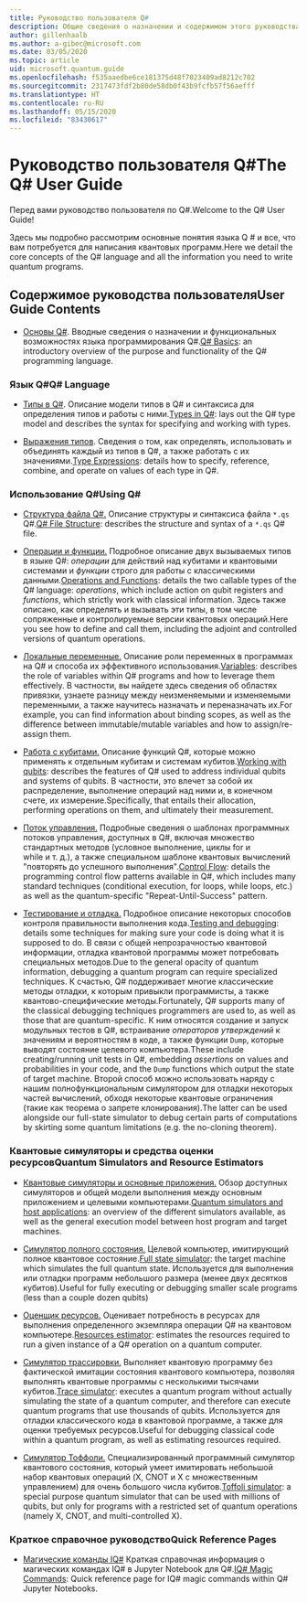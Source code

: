 ```yaml
---
title: Руководство пользователя Q#
description: Общие сведения о назначении и содержимом этого руководства пользователя
author: gillenhaalb
ms.author: a-gibec@microsoft.com
ms.date: 03/05/2020
ms.topic: article
uid: microsoft.quantum.guide
ms.openlocfilehash: f535aaedbe6ce181375d48f7023409ad8212c702
ms.sourcegitcommit: 2317473fdf2b80de58db0f43b9fcfb57f56aefff
ms.translationtype: HT
ms.contentlocale: ru-RU
ms.lasthandoff: 05/15/2020
ms.locfileid: "83430617"
---
```

# <a name="the-q-user-guide"></a><span data-ttu-id="fd0f4-103">Руководство пользователя Q#</span><span class="sxs-lookup"><span data-stu-id="fd0f4-103">The Q# User Guide</span></span>

<span data-ttu-id="fd0f4-104">Перед вами руководство пользователя по Q#.</span><span class="sxs-lookup"><span data-stu-id="fd0f4-104">Welcome to the Q# User Guide!</span></span> 

<span data-ttu-id="fd0f4-105">Здесь мы подробно рассмотрим основные понятия языка Q # и все, что вам потребуется для написания квантовых программ.</span><span class="sxs-lookup"><span data-stu-id="fd0f4-105">Here we detail the core concepts of the Q# language and all the information you need to write quantum programs.</span></span>

## <a name="user-guide-contents"></a><span data-ttu-id="fd0f4-106">Содержимое руководства пользователя</span><span class="sxs-lookup"><span data-stu-id="fd0f4-106">User Guide Contents</span></span>

- <span data-ttu-id="fd0f4-107">[Основы Q#](xref:microsoft.quantum.guide.basics). Вводные сведения о назначении и функциональных возможностях языка программирования Q#.</span><span class="sxs-lookup"><span data-stu-id="fd0f4-107">[Q# Basics](xref:microsoft.quantum.guide.basics): an introductory overview of the purpose and functionality of the Q# programming language.</span></span> 

### <a name="q-language"></a><span data-ttu-id="fd0f4-108">Язык Q#</span><span class="sxs-lookup"><span data-stu-id="fd0f4-108">Q# Language</span></span>

- <span data-ttu-id="fd0f4-109">[Типы в Q#](xref:microsoft.quantum.guide.types). Описание модели типов в Q# и синтаксиса для определения типов и работы с ними.</span><span class="sxs-lookup"><span data-stu-id="fd0f4-109">[Types in Q#](xref:microsoft.quantum.guide.types): lays out the Q# type model and describes the syntax for specifying and working with types.</span></span>

- <span data-ttu-id="fd0f4-110">[Выражения типов](xref:microsoft.quantum.guide.expressions). Сведения о том, как определять, использовать и объединять каждый из типов в Q#, а также работать с их значениями.</span><span class="sxs-lookup"><span data-stu-id="fd0f4-110">[Type Expressions](xref:microsoft.quantum.guide.expressions): details how to specify, reference, combine, and operate on values of each type in Q#.</span></span> 

### <a name="using-q"></a><span data-ttu-id="fd0f4-111">Использование Q#</span><span class="sxs-lookup"><span data-stu-id="fd0f4-111">Using Q#</span></span>

- <span data-ttu-id="fd0f4-112">[Структура файла Q#.](xref:microsoft.quantum.guide.filestructure) Описание структуры и синтаксиса файла `*.qs` Q#.</span><span class="sxs-lookup"><span data-stu-id="fd0f4-112">[Q# File Structure](xref:microsoft.quantum.guide.filestructure): describes the structure and syntax of a `*.qs` Q# file.</span></span>

- <span data-ttu-id="fd0f4-113">[Операции и функции.](xref:microsoft.quantum.guide.operationsfunctions) Подробное описание двух вызываемых типов в языке Q#: *операции* для действий над кубитами и квантовыми системами и *функции* строго для работы с классическими данными.</span><span class="sxs-lookup"><span data-stu-id="fd0f4-113">[Operations and Functions](xref:microsoft.quantum.guide.operationsfunctions): details the two callable types of the Q# language: *operations*, which include action on qubit registers and *functions*, which strictly work with classical information.</span></span> 
    <span data-ttu-id="fd0f4-114">Здесь также описано, как определять и вызывать эти типы, в том числе сопряженные и контролируемые версии квантовых операций.</span><span class="sxs-lookup"><span data-stu-id="fd0f4-114">Here you see how to define and call them, including the adjoint and controlled versions of quantum operations.</span></span>

- <span data-ttu-id="fd0f4-115">[Локальные переменные.](xref:microsoft.quantum.guide.variables) Описание роли переменных в программах на Q# и способа их эффективного использования.</span><span class="sxs-lookup"><span data-stu-id="fd0f4-115">[Variables](xref:microsoft.quantum.guide.variables): describes the role of variables within Q# programs and how to leverage them effectively.</span></span> 
    <span data-ttu-id="fd0f4-116">В частности, вы найдете здесь сведения об областях привязки, узнаете разницу между неизменяемыми и изменяемыми переменными, а также научитесь назначать и переназначать их.</span><span class="sxs-lookup"><span data-stu-id="fd0f4-116">For example, you can find information about binding scopes, as well as the difference between immutable/mutable variables and how to assign/re-assign them.</span></span>

- <span data-ttu-id="fd0f4-117">[Работа с кубитами.](xref:microsoft.quantum.guide.qubits) Описание функций Q#, которые можно применять к отдельным кубитам и системам кубитов.</span><span class="sxs-lookup"><span data-stu-id="fd0f4-117">[Working with qubits](xref:microsoft.quantum.guide.qubits): describes the features of Q# used to address individual qubits and systems of qubits.</span></span> 
    <span data-ttu-id="fd0f4-118">В частности, это влечет за собой их распределение, выполнение операций над ними и, в конечном счете, их измерение.</span><span class="sxs-lookup"><span data-stu-id="fd0f4-118">Specifically, that entails their allocation, performing operations on them, and ultimately their measurement.</span></span> 

- <span data-ttu-id="fd0f4-119">[Поток управления.](xref:microsoft.quantum.guide.controlflow) Подробные сведения о шаблонах программных потоков управления, доступных в Q#, включая множество стандартных методов (условное выполнение, циклы for и while и т. д.), а также специальном шаблоне квантовых вычислений "повторять до успешного выполнения".</span><span class="sxs-lookup"><span data-stu-id="fd0f4-119">[Control Flow](xref:microsoft.quantum.guide.controlflow): details the programming control flow patterns available in Q#, which includes many standard techniques (conditional execution, for loops, while loops, etc.) as well as the quantum-specific "Repeat-Until-Success" pattern.</span></span>

- <span data-ttu-id="fd0f4-120">[Тестирование и отладка.](xref:microsoft.quantum.guide.testingdebugging) Подробное описание некоторых способов контроля правильности выполнения кода.</span><span class="sxs-lookup"><span data-stu-id="fd0f4-120">[Testing and debugging](xref:microsoft.quantum.guide.testingdebugging): details some techniques for making sure your code is doing what it is supposed to do.</span></span> 
    <span data-ttu-id="fd0f4-121">В связи с общей непрозрачностью квантовой информации, отладка квантовой программы может потребовать специальных методов.</span><span class="sxs-lookup"><span data-stu-id="fd0f4-121">Due to the general opacity of quantum information, debugging a quantum program can require specialized techniques.</span></span> 
    <span data-ttu-id="fd0f4-122">К счастью, Q# поддерживает многие классические методы отладки, к которым привыкли программисты, а также квантово-специфические методы.</span><span class="sxs-lookup"><span data-stu-id="fd0f4-122">Fortunately, Q# supports many of the classical debugging techniques programmers are used to, as well as those that are quantum-specific.</span></span> <span data-ttu-id="fd0f4-123">К ним относятся создание и запуск модульных тестов в Q#, встраивание *операторов утверждений* к значениям и вероятностям в коде, а также функции `Dump`, которые выводят состояние целевого компьютера.</span><span class="sxs-lookup"><span data-stu-id="fd0f4-123">These include creating/running unit tests in Q#, embedding *assertions* on values and probabilities in your code, and the `Dump` functions which output the state of target machine.</span></span> 
    <span data-ttu-id="fd0f4-124">Второй способ можно использовать наряду с нашим полнофункциональным симулятором для отладки некоторых частей вычислений, обходя некоторые квантовые ограничения (такие как теорема о запрете клонирования).</span><span class="sxs-lookup"><span data-stu-id="fd0f4-124">The latter can be used alongside our full-state simulator to debug certain parts of computations by skirting some quantum limitations (e.g. the no-cloning theorem).</span></span>

### <a name="quantum-simulators-and-resource-estimators"></a><span data-ttu-id="fd0f4-125">Квантовые симуляторы и средства оценки ресурсов</span><span class="sxs-lookup"><span data-stu-id="fd0f4-125">Quantum Simulators and Resource Estimators</span></span>

- <span data-ttu-id="fd0f4-126">[Квантовые симуляторы и основные приложения.](xref:microsoft.quantum.machines) Обзор доступных симуляторов и общей модели выполнения между основным приложением и целевыми компьютерами.</span><span class="sxs-lookup"><span data-stu-id="fd0f4-126">[Quantum simulators and host applications](xref:microsoft.quantum.machines): an overview of the different simulators available, as well as the general execution model between host program and target machines.</span></span>

- <span data-ttu-id="fd0f4-127">[Симулятор полного состояния.](xref:microsoft.quantum.machines.full-state-simulator) Целевой компьютер, имитирующий полное квантовое состояние.</span><span class="sxs-lookup"><span data-stu-id="fd0f4-127">[Full state simulator](xref:microsoft.quantum.machines.full-state-simulator): the target machine which simulates the full quantum state.</span></span> <span data-ttu-id="fd0f4-128">Используется для выполнения или отладки программ небольшого размера (менее двух десятков кубитов).</span><span class="sxs-lookup"><span data-stu-id="fd0f4-128">Useful for fully executing or debugging smaller scale programs (less than a couple dozen qubits)</span></span>

- <span data-ttu-id="fd0f4-129">[Оценщик ресурсов.](xref:microsoft.quantum.machines.resources-estimator) Оценивает потребность в ресурсах для выполнения определенного экземпляра операции Q# на квантовом компьютере.</span><span class="sxs-lookup"><span data-stu-id="fd0f4-129">[Resources estimator](xref:microsoft.quantum.machines.resources-estimator): estimates the resources required to run a given instance of a Q# operation on a quantum computer.</span></span>

- <span data-ttu-id="fd0f4-130">[Симулятор трассировки.](xref:microsoft.quantum.machines.qc-trace-simulator.intro) Выполняет квантовую программу без фактической имитации состояния квантового компьютера, позволяя выполнять квантовые программы с несколькими тысячами кубитов.</span><span class="sxs-lookup"><span data-stu-id="fd0f4-130">[Trace simulator](xref:microsoft.quantum.machines.qc-trace-simulator.intro): executes a quantum program without actually simulating the state of a quantum computer, and therefore can execute quantum programs that use thousands of qubits.</span></span> <span data-ttu-id="fd0f4-131">Используется для отладки классического кода в квантовой программе, а также для оценки требуемых ресурсов.</span><span class="sxs-lookup"><span data-stu-id="fd0f4-131">Useful for debugging classical code within a quantum program, as well as estimating resources required.</span></span>

- <span data-ttu-id="fd0f4-132">[Симулятор Тоффоли.](xref:microsoft.quantum.machines.toffoli-simulator) Специализированный программный симулятор квантового состояния, который умеет имитировать небольшой набор квантовых операций (X, CNOT и X с множественным управлением) для очень большого числа кубитов.</span><span class="sxs-lookup"><span data-stu-id="fd0f4-132">[Toffoli simulator](xref:microsoft.quantum.machines.toffoli-simulator): a special purpose quantum simulator that can be used with millions of qubits, but only for programs with a restricted set of quantum operations (namely X, CNOT, and multi-controlled X).</span></span>

### <a name="quick-reference-pages"></a><span data-ttu-id="fd0f4-133">Краткое справочное руководство</span><span class="sxs-lookup"><span data-stu-id="fd0f4-133">Quick Reference Pages</span></span>

- <span data-ttu-id="fd0f4-134">[Магические команды IQ#](xref:microsoft.quantum.guide.quickref.iqsharp) Краткая справочная информация о магических командах IQ# в Jupyter Notebook для Q#.</span><span class="sxs-lookup"><span data-stu-id="fd0f4-134">[IQ# Magic Commands](xref:microsoft.quantum.guide.quickref.iqsharp): Quick reference page for IQ# magic commands within Q# Jupyter Notebooks.</span></span>
